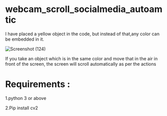 # webcam_scroll_socialmedia_autoamtic

I have placed a yellow object in the code, but instead of that,any color can be embedded in it.

![Screenshot (124)](https://user-images.githubusercontent.com/81071871/112933161-ecb0b100-913c-11eb-9e57-536fe75a0fd9.png)

If you take an object which is in the same color and move that in the air in front of the screen, the screen will scroll automatically as per the actions

# Requirements : 

 1.python 3 or above

 2.Pip install cv2
